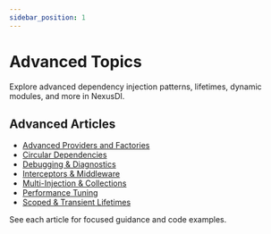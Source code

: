 ```yaml
---
sidebar_position: 1
---
```


# Advanced Topics

Explore advanced dependency injection patterns, lifetimes, dynamic modules, and more in NexusDI.

## Advanced Articles

- [Advanced Providers and Factories](advanced/advanced-providers-and-factories.md)
- [Circular Dependencies](advanced/circular-dependencies.md)
- [Debugging & Diagnostics](advanced/debugging-and-diagnostics.md)
- [Interceptors & Middleware](advanced/interceptors-and-middleware.md)
- [Multi-Injection & Collections](advanced/multi-injection-and-collections.md)
- [Performance Tuning](advanced/performance-tuning.md)
- [Scoped & Transient Lifetimes](advanced/scoped-and-transient-lifetimes.md)

See each article for focused guidance and code examples.